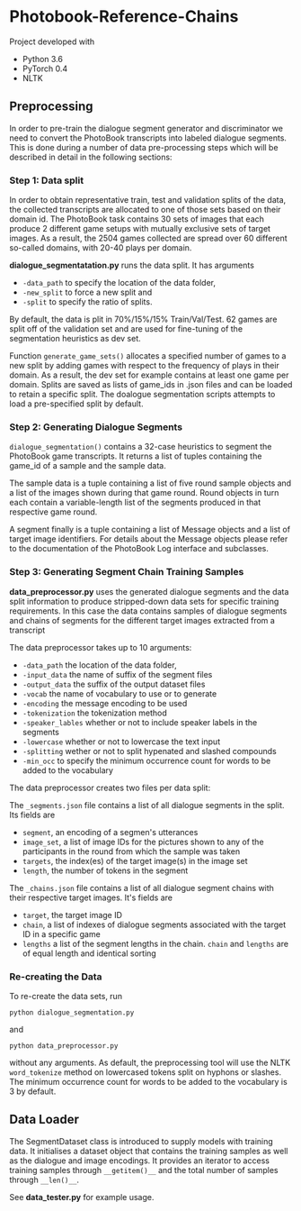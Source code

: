# Photobook-Reference-Chains

Project developed with

* Python 3.6
* PyTorch 0.4
* NLTK



## Preprocessing

In order to pre-train the dialogue segment generator and discriminator we need to convert the PhotoBook
transcripts into labeled dialogue segments. This is done during a number of data pre-processing steps which will be
described in detail in the following sections:

### Step 1: Data split

In order to obtain representative train, test and validation splits of the data, the collected transcripts are
allocated to one of those sets based on their domain id. The PhotoBook task contains 30 sets of images that each
produce 2 different game setups with mutually exclusive sets of target images. As a result, the 2504 games collected are
spread over 60 different so-called domains, with 20-40 plays per domain.

**dialogue_segmentatation.py** runs the data split. It has arguments

* `-data_path` to specify the location of the data folder,
* `-new_split` to force a new split and
* `-split` to specify the ratio of splits.

By default, the data is plit in 70%/15%/15% Train/Val/Test. 62 games are split off of the validation set and are used for
fine-tuning of the segmentation heuristics as dev set.

Function `generate_game_sets()` allocates a specified number of games to a new split by adding games with respect to
the frequency of plays in their domain. As a result, the dev set for example contains at least one game per domain. Splits
are saved as lists of game_ids in .json files and can be loaded to retain a specific split. The doalogue segmentation scripts
attempts to load a pre-specified split by default.

### Step 2: Generating Dialogue Segments

`dialogue_segmentation()` contains a 32-case heuristics to segment the PhotoBook game transcripts. It returns a list of
tuples containing the game_id of a sample and the sample data.

The sample data is a tuple containing a list of five round sample objects and
a list of the images shown during that game round. Round objects in turn each
contain a variable-length list of the segments produced in that respective game round.

A segment finally is a tuple
containing a list of Message objects and a list of target image identifiers. For details about the Message objects please
refer to the documentation of the PhotoBook Log interface and subclasses.

### Step 3: Generating Segment Chain Training Samples

**data_preprocessor.py** uses the generated dialogue segments and the data split information to produce stripped-down data
sets for specific training requirements. In this case the data contains samples of dialogue segments and chains of segments for the
different target images extracted from a transcript

The data preprocessor takes up to 10 arguments:

* `-data_path` the location of the data folder,
* `-input_data` the name of suffix of the segment files
* `-output_data` the suffix of the output dataset files
* `-vocab` the name of vocabulary to use or to generate
* `-encoding` the message encoding to be used
* `-tokenization` the tokenization method
* `-speaker_lables` whether or not to include speaker labels in the segments
* `-lowercase` whether or not to lowercase the text input
* `-splitting` wether or not to split hypenated and slashed compounds
* `-min_occ` to specify the minimum occurrence count for words to be added to the vocabulary

The data preprocessor creates two files per data split:

The `_segments.json` file contains a list of all dialogue segments in the split.
Its fields are

* `segment`, an encoding of a segmen's utterances
* `image_set`, a list of image IDs for the pictures shown to any of the participants in the round from which the sample was taken
* `targets`, the index(es) of the target image(s) in the image set
* `length`, the number of tokens in the segment

The `_chains.json` file contains a list of all dialogue segment chains with their respective target images. It's fields are

* `target`, the target image ID
* `chain`, a list of indexes of dialogue segments associated with the target ID in a specific game
* `lengths` a list of the segment lengths in the chain. `chain` and `lengths` are of equal length and identical sorting

### Re-creating the Data

To re-create the data sets, run

`python dialogue_segmentation.py`

and

`python data_preprocessor.py`

without any arguments. As default, the preprocessing tool will use the NLTK `word_tokenize` method on lowercased tokens split on hyphons or slashes. The minimum occurrence count for words to be added to the vocabulary is 3 by default.

## Data Loader

The SegmentDataset class is introduced to supply models with training data.
It initialises a dataset object that contains the training samples as well
as the dialogue and image encodings. It provides an iterator to
access training samples through `__getitem()__` and the total number of samples
through `__len()__`.

See **data_tester.py** for example usage.
